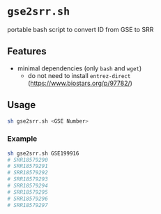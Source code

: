 # `gse2srr.sh`

portable bash script to convert ID from GSE to SRR

## Features

- minimal dependencies (only `bash` and `wget`)
    - do not need to install `entrez-direct` (https://www.biostars.org/p/97782/)

## Usage

```bash
sh gse2srr.sh <GSE Number>
```

### Example

```bash
sh gse2srr.sh GSE199916
# SRR18579290
# SRR18579291
# SRR18579292
# SRR18579293
# SRR18579294
# SRR18579295
# SRR18579296
# SRR18579297
```
